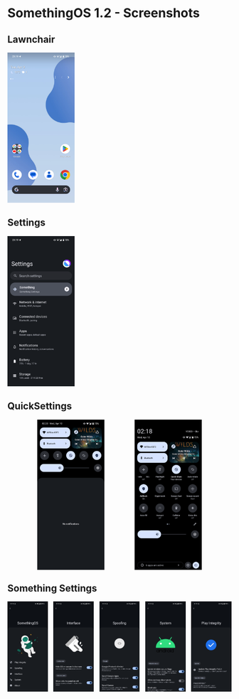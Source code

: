 # SomethingOS 1.2 - Screenshots

## Lawnchair
<img src="https://raw.githubusercontent.com/SomethingOS/screenshots/main//screenshots/Lawnchair.png" width="30%">

## Settings
<img src="https://raw.githubusercontent.com/SomethingOS/screenshots/main//screenshots/Settings.png" width="30%">

## QuickSettings
<div style="display: flex; justify-content: space-evenly;">
    <img src="https://raw.githubusercontent.com/SomethingOS/screenshots/main//screenshots/QuickSettings.png" width="30%">
    <img src="https://raw.githubusercontent.com/SomethingOS/screenshots/main//screenshots/QuickSettingsExpanded.png" width="30%">
</div>

## Something Settings
<div style="display: flex; justify-content: space-between;">
    <img src="https://raw.githubusercontent.com/SomethingOS/screenshots/main//screenshots/SomethingSettings.png" width="18%">
    <img src="https://raw.githubusercontent.com/SomethingOS/screenshots/main//screenshots/SomethingInterfaceSettings.png" width="18%">
    <img src="https://raw.githubusercontent.com/SomethingOS/screenshots/main//screenshots/SomethingSpoofSettings.png" width="18%">
    <img src="https://raw.githubusercontent.com/SomethingOS/screenshots/main//screenshots/SomethingSystemSettings.png" width="18%">
    <img src="https://raw.githubusercontent.com/SomethingOS/screenshots/main//screenshots/SomethingPlayIntegritySettings.png" width="18%">
</div>